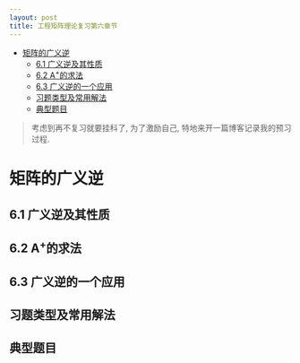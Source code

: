 ```yaml
---
layout: post
title: 工程矩阵理论复习第六章节
---
```


<!-- TOC -->

- [矩阵的广义逆](#矩阵的广义逆)
    - [6.1 广义逆及其性质](#61-广义逆及其性质)
    - [6.2 A<sup>+</sup>的求法](#62-asupsup的求法)
    - [6.3 广义逆的一个应用](#63-广义逆的一个应用)
    - [习题类型及常用解法](#习题类型及常用解法)
    - [典型题目](#典型题目)

<!-- /TOC -->

> 考虑到再不复习就要挂科了, 为了激励自己, 特地来开一篇博客记录我的预习过程.

# 矩阵的广义逆

## 6.1 广义逆及其性质



## 6.2 A<sup>+</sup>的求法



## 6.3 广义逆的一个应用



## 习题类型及常用解法



## 典型题目
